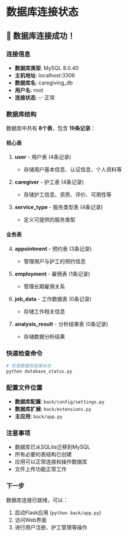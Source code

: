# 数据库连接状态

## 🎉 数据库连接成功！

### 连接信息
- **数据库类型**: MySQL 8.0.40
- **主机地址**: localhost:3306
- **数据库名**: caregiving_db
- **用户名**: root
- **连接状态**: ✅ 正常

### 数据库结构
数据库中共有 **8个表**，包含 **19条记录**：

#### 核心表
1. **user** - 用户表 (4条记录)
   - 存储用户基本信息、认证信息、个人资料等

2. **caregiver** - 护工表 (4条记录)
   - 存储护工信息、资质、评价、可用性等

3. **service_type** - 服务类型表 (4条记录)
   - 定义可提供的服务类型

#### 业务表
4. **appointment** - 预约表 (3条记录)
   - 管理用户与护工的预约信息

5. **employment** - 雇佣表 (1条记录)
   - 管理长期雇佣关系

6. **job_data** - 工作数据表 (0条记录)
   - 存储工作相关信息

7. **analysis_result** - 分析结果表 (0条记录)
   - 存储数据分析结果

### 快速检查命令
```bash
# 检查数据库连接状态
python database_status.py
```

### 配置文件位置
- **数据库配置**: `back/config/settings.py`
- **数据库扩展**: `back/extensions.py`
- **主应用**: `back/app.py`

### 注意事项
- 数据库已从SQLite迁移到MySQL
- 所有必要的表结构已创建
- 应用可以正常连接和操作数据库
- 文件上传功能正常工作

### 下一步
数据库连接已就绪，可以：
1. 启动Flask应用 (`python back/app.py`)
2. 访问Web界面
3. 进行用户注册、护工管理等操作
